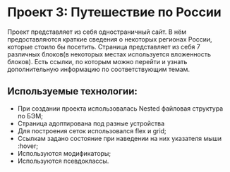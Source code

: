 # Проект 3: Путешествие по России

Проект представляет из себя одностраничный сайт. В нём предоставляются краткие сведения о некоторых
регионах России, которые стоило бы посетить. Страница представляет из
себя 7 различных блоков(в некоторых местах используется вложенность блоков). Есть ссылки, по которым
можно перейти и узнать дополнительную информацию по соответствующим темам.

## **Используемые технологии:**
* При создании проекта использовалась Nested файловая структура по БЭМ;
* Страница адоптирована под разные устройства
* Для построения сеток использовался flex и grid;
* Сcылкам задано состояние при наведении на них указателя мыши :hover;
* Используются модификаторы;
* Используются псевдоклассы.
